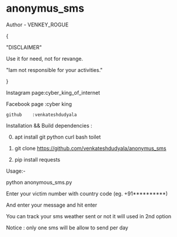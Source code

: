 # anonymus_sms
Author - VENKEY_ROGUE


{

"DISCLAIMER"


Use it for need, not for revange.

"Iam not responsible for your activities."

}

Instagram page:cyber_king_of_internet

Facebook page :cyber king

    github    :venkateshdudyala


Installation && Build dependencies :

0. apt install git python curl bash toilet 


1. git clone https://github.com/venkateshdudyala/anonymus_sms 


3. pip install requests






Usage:-

python anonymous_sms.py


Enter your victim number with country code (eg. +91**********)

And enter your message and hit enter

You can track your sms weather sent or not it will used in 2nd option

Notice : only one sms will be allow to send per day
